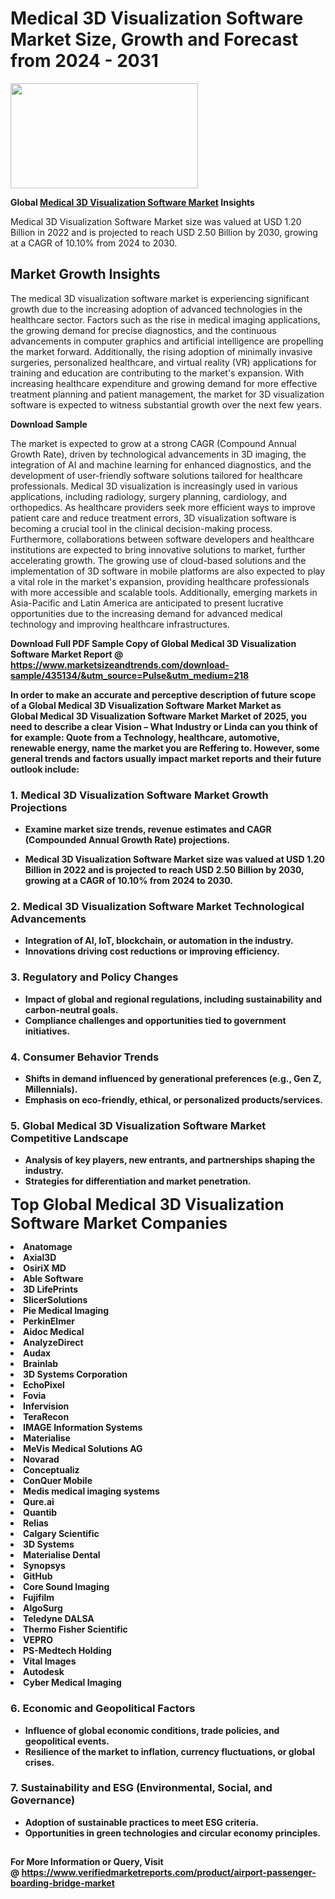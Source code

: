 <H1>Medical 3D Visualization Software Market Size, Growth and Forecast from 2024 - 2031</H1><img class="aligncenter size-medium wp-image-584254" src="https://thirdeyenews.in/wp-content/uploads/2024/09/Global-Market-Research-300x168.jpeg" alt="" width="300" height="168" /><p><strong>Global&nbsp;<a href="https://www.marketsizeandtrends.com/download-sample/435134/&amp;utm_source=Pulse&amp;utm_medium=218">Medical 3D Visualization Software Market</a> Insights</strong></p><p>Medical 3D Visualization Software Market size was valued at USD 1.20 Billion in 2022 and is projected to reach USD 2.50 Billion by 2030, growing at a CAGR of 10.10% from 2024 to 2030.</p><p><h2>Market Growth Insights</h2> <p>The medical 3D visualization software market is experiencing significant growth due to the increasing adoption of advanced technologies in the healthcare sector. Factors such as the rise in medical imaging applications, the growing demand for precise diagnostics, and the continuous advancements in computer graphics and artificial intelligence are propelling the market forward. Additionally, the rising adoption of minimally invasive surgeries, personalized healthcare, and virtual reality (VR) applications for training and education are contributing to the market's expansion. With increasing healthcare expenditure and growing demand for more effective treatment planning and patient management, the market for 3D visualization software is expected to witness substantial growth over the next few years.</p> <p><strong>Download Sample</strong></p> <p>The market is expected to grow at a strong CAGR (Compound Annual Growth Rate), driven by technological advancements in 3D imaging, the integration of AI and machine learning for enhanced diagnostics, and the development of user-friendly software solutions tailored for healthcare professionals. Medical 3D visualization is increasingly used in various applications, including radiology, surgery planning, cardiology, and orthopedics. As healthcare providers seek more efficient ways to improve patient care and reduce treatment errors, 3D visualization software is becoming a crucial tool in the clinical decision-making process. Furthermore, collaborations between software developers and healthcare institutions are expected to bring innovative solutions to market, further accelerating growth. The growing use of cloud-based solutions and the implementation of 3D software in mobile platforms are also expected to play a vital role in the market's expansion, providing healthcare professionals with more accessible and scalable tools. Additionally, emerging markets in Asia-Pacific and Latin America are anticipated to present lucrative opportunities due to the increasing demand for advanced medical technology and improving healthcare infrastructures. <p><strong></p><p><span class=""><strong>Download Full PDF Sample Copy of Global Medical 3D Visualization Software Market Report</strong> @ <a href="https://www.marketsizeandtrends.com/download-sample/435134/&amp;utm_source=Pulse&amp;utm_medium=218" target="_blank">https://www.marketsizeandtrends.com/download-sample/435134/&amp;utm_source=Pulse&amp;utm_medium=218</a></span></p><p>In order to make an accurate and perceptive description of future scope of a Global&nbsp;Medical 3D Visualization Software Market Market as Global&nbsp;Medical 3D Visualization Software Market Market of 2025, you need to describe a clear Vision &ndash; What Industry or Linda can you think of for example: Quote from a Technology, healthcare, automotive, renewable energy, name the market you are Reffering to. However, some general trends and factors usually impact market reports and their future outlook include:</p><h3>1.&nbsp;<strong>Medical 3D Visualization Software Market Growth Projections</strong></h3><ul><li>Examine market size trends, revenue estimates and CAGR (Compounded Annual Growth Rate) projections.</li><li><p>Medical 3D Visualization Software Market size was valued at USD 1.20 Billion in 2022 and is projected to reach USD 2.50 Billion by 2030, growing at a CAGR of 10.10% from 2024 to 2030.</p></li></ul><h3>2.&nbsp;<strong>Medical 3D Visualization Software Market Technological Advancements</strong></h3><ul><li>Integration of AI, IoT, blockchain, or automation in the industry.</li><li>Innovations driving cost reductions or improving efficiency.</li></ul><h3>3.&nbsp;<strong>Regulatory and Policy Changes</strong></h3><ul><li>Impact of global and regional regulations, including sustainability and carbon-neutral goals.</li><li>Compliance challenges and opportunities tied to government initiatives.</li></ul><h3>4.&nbsp;<strong>Consumer Behavior Trends</strong></h3><ul><li>Shifts in demand influenced by generational preferences (e.g., Gen Z, Millennials).</li><li>Emphasis on eco-friendly, ethical, or personalized products/services.</li></ul><h3>5.&nbsp;<strong>Global Medical 3D Visualization Software Market Competitive Landscape</strong></h3><ul><li>Analysis of key players, new entrants, and partnerships shaping the industry.</li><li>Strategies for differentiation and market penetration.</li></ul><p data-pm-slice="1 1 []"><span style="color: inherit; font-family: inherit; font-size: 25px;">Top Global Medical 3D Visualization Software Market Companies</span></p><div class="" data-test-id=""><p><li>Anatomage</li><li> Axial3D</li><li> OsiriX MD</li><li> Able Software</li><li> 3D LifePrints</li><li> SlicerSolutions</li><li> Pie Medical Imaging</li><li> PerkinElmer</li><li> Aidoc Medical</li><li> AnalyzeDirect</li><li> Audax</li><li> Brainlab</li><li> 3D Systems Corporation</li><li> EchoPixel</li><li> Fovia</li><li> Infervision</li><li> TeraRecon</li><li> IMAGE Information Systems</li><li> Materialise</li><li> MeVis Medical Solutions AG</li><li> Novarad</li><li> Conceptualiz</li><li> ConQuer Mobile</li><li> Medis medical imaging systems</li><li> Qure.ai</li><li> Quantib</li><li> Relias</li><li> Calgary Scientific</li><li> 3D Systems</li><li> Materialise Dental</li><li> Synopsys</li><li> GitHub</li><li> Core Sound Imaging</li><li> Fujifilm</li><li> AlgoSurg</li><li> Teledyne DALSA</li><li> Thermo Fisher Scientific</li><li> VEPRO</li><li> PS-Medtech Holding</li><li> Vital Images</li><li> Autodesk</li><li> Cyber Medical Imaging</li></p></div><h3>6.&nbsp;<strong>Economic and Geopolitical Factors</strong></h3><ul><li>Influence of global economic conditions, trade policies, and geopolitical events.</li><li>Resilience of the market to inflation, currency fluctuations, or global crises.</li></ul><h3>7.&nbsp;<strong>Sustainability and ESG (Environmental, Social, and Governance)</strong></h3><ul><li>Adoption of sustainable practices to meet ESG criteria.</li><li>Opportunities in green technologies and circular economy principles.</li></ul><h2><strong style="font-size: 14px;">For More Information or Query, Visit @&nbsp;</strong><a style="background-color: #ffffff; font-size: 14px;" href="https://www.marketsizeandtrends.com/report/medical-3d-visualization-software-market/" target="_blank">https://www.verifiedmarketreports.com/product/airport-passenger-boarding-bridge-market</a></h2>
